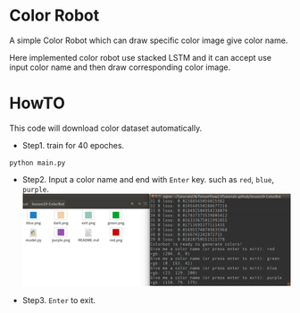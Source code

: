 # Color Robot

A simple Color Robot which can draw specific color image give color name.

Here implemented color robot use stacked LSTM and it can accept use input color name and then draw corresponding
color image.

# HowTO

This code will download color dataset automatically.

- Step1. train for 40 epoches.
```
python main.py
```

- Step2. Input a color name and end with `Enter` key. such as `red`, `blue`, `purple`.
![color](shot.png)

- Step3. `Enter` to exit.